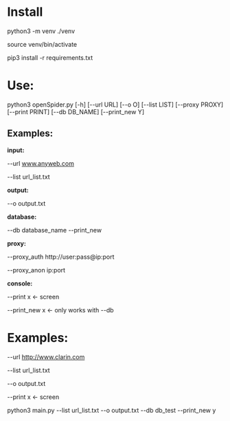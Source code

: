 # **Install**

python3 -m venv ./venv

source venv/bin/activate

pip3 install -r requirements.txt

# **Use:**

python3 openSpider.py [-h] [--url URL] [--o O] [--list LIST] [--proxy PROXY]
                     [--print PRINT] [--db DB_NAME] [--print_new Y]


## **Examples:**

**input:**

--url www.anyweb.com

--list url_list.txt

**output:**

--o output.txt

**database:**

--db database_name
--print_new

**proxy:**

--proxy_auth http://user:pass@ip:port 

--proxy_anon ip:port 


**console:**

--print x  <- screen

--print_new x  <- only works with --db


# **Examples:**

--url http://www.clarin.com

--list url_list.txt

--o output.txt

--print x  <- screen

python3 main.py --list url_list.txt  --o output.txt --db db_test --print_new y 





